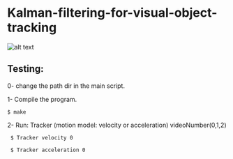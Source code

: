 # Kalman-filtering-for-visual-object-tracking

![alt text](https://www.researchgate.net/profile/Tarun-Vatwani/publication/311647948/figure/fig1/AS:439395720404992@1481771511852/Multi-Dimensional-Kalman-Filter.png) <br>
<p align="center">
  

## Testing:
0- change the path dir in the main script.

1- Compile the program.
  ```
  $ make
  ```

2- Run: Tracker (motion model: velocity or acceleration) videoNumber(0,1,2)
```
 $ Tracker velocity 0
```
```
 $ Tracker acceleration 0
```
  
